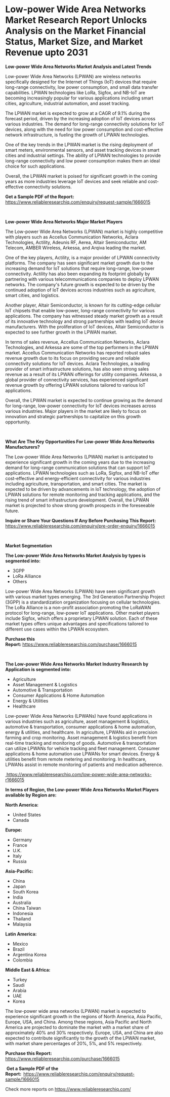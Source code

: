 <p><h1>Low-power Wide Area Networks Market Research Report Unlocks Analysis on the Market Financial Status, Market Size, and Market Revenue upto 2031</h1></p><p><strong>Low-power Wide Area Networks Market Analysis and Latest Trends</strong></p>
<p><p>Low-power Wide Area Networks (LPWAN) are wireless networks specifically designed for the Internet of Things (IoT) devices that require long-range connectivity, low power consumption, and small data transfer capabilities. LPWAN technologies like LoRa, Sigfox, and NB-IoT are becoming increasingly popular for various applications including smart cities, agriculture, industrial automation, and asset tracking.</p><p>The LPWAN market is expected to grow at a CAGR of 9.1% during the forecast period, driven by the increasing adoption of IoT devices across various industries. The demand for long-range connectivity solutions for IoT devices, along with the need for low power consumption and cost-effective network infrastructure, is fueling the growth of LPWAN technologies. </p><p>One of the key trends in the LPWAN market is the rising deployment of smart meters, environmental sensors, and asset tracking devices in smart cities and industrial settings. The ability of LPWAN technologies to provide long-range connectivity and low power consumption makes them an ideal choice for such applications.</p><p>Overall, the LPWAN market is poised for significant growth in the coming years as more industries leverage IoT devices and seek reliable and cost-effective connectivity solutions.</p></p>
<p><strong>Get a Sample PDF of the Report:&nbsp;</strong> <a href="https://www.reliableresearchiq.com/enquiry/request-sample/1666015">https://www.reliableresearchiq.com/enquiry/request-sample/1666015</a></p>
<p>&nbsp;</p>
<p><strong>Low-power Wide Area Networks Major Market Players</strong></p>
<p><p>The Low-power Wide Area Networks (LPWAN) market is highly competitive with players such as Accellus Communication Networks, Aclara Technologies, Actility, Adeunis RF, Aerea, Altair Semiconductor, AM Telecom, AMBER Wireless, Arkessa, and Arqiva leading the market. </p><p>One of the key players, Actility, is a major provider of LPWAN connectivity platforms. The company has seen significant market growth due to the increasing demand for IoT solutions that require long-range, low-power connectivity. Actility has also been expanding its footprint globally by partnering with various telecommunications companies to deploy LPWAN networks. The company's future growth is expected to be driven by the continued adoption of IoT devices across industries such as agriculture, smart cities, and logistics.</p><p>Another player, Altair Semiconductor, is known for its cutting-edge cellular IoT chipsets that enable low-power, long-range connectivity for various applications. The company has witnessed steady market growth as a result of its innovative technology and strong partnerships with leading IoT device manufacturers. With the proliferation of IoT devices, Altair Semiconductor is expected to see further growth in the LPWAN market.</p><p>In terms of sales revenue, Accellus Communication Networks, Aclara Technologies, and Arkessa are some of the top performers in the LPWAN market. Accellus Communication Networks has reported robust sales revenue growth due to its focus on providing secure and reliable connectivity solutions for IoT devices. Aclara Technologies, a leading provider of smart infrastructure solutions, has also seen strong sales revenue as a result of its LPWAN offerings for utility companies. Arkessa, a global provider of connectivity services, has experienced significant revenue growth by offering LPWAN solutions tailored to various IoT applications.</p><p>Overall, the LPWAN market is expected to continue growing as the demand for long-range, low-power connectivity for IoT devices increases across various industries. Major players in the market are likely to focus on innovation and strategic partnerships to capitalize on this growth opportunity.</p></p>
<p>&nbsp;</p>
<p><strong>What Are The Key Opportunities For Low-power Wide Area Networks Manufacturers?</strong></p>
<p><p>The Low-power Wide Area Networks (LPWAN) market is anticipated to experience significant growth in the coming years due to the increasing demand for long-range communication solutions that can support IoT applications. LPWAN technologies such as LoRa, Sigfox, and NB-IoT offer cost-effective and energy-efficient connectivity for various industries including agriculture, transportation, and smart cities. The market is expected to be driven by advancements in IoT technology, the adoption of LPWAN solutions for remote monitoring and tracking applications, and the rising trend of smart infrastructure development. Overall, the LPWAN market is projected to show strong growth prospects in the foreseeable future.</p></p>
<p><strong>Inquire or Share Your Questions If Any Before Purchasing This Report:</strong> <a href="https://www.reliableresearchiq.com/enquiry/pre-order-enquiry/1666015">https://www.reliableresearchiq.com/enquiry/pre-order-enquiry/1666015</a></p>
<p>&nbsp;</p>
<p><strong>Market Segmentation</strong></p>
<p><strong>The Low-power Wide Area Networks Market Analysis by types is segmented into:</strong></p>
<p><ul><li>3GPP</li><li>LoRa Alliance</li><li>Others</li></ul></p>
<p><p>Low-power Wide Area Networks (LPWAN) have seen significant growth with various market types emerging. The 3rd Generation Partnership Project (3GPP) is a standardization organization focusing on cellular technologies. The LoRa Alliance is a non-profit association promoting the LoRaWAN protocol for long-range, low-power IoT applications. Other market players include Sigfox, which offers a proprietary LPWAN solution. Each of these market types offers unique advantages and specifications tailored to different use cases within the LPWAN ecosystem.</p></p>
<p><strong>Purchase this Report:&nbsp;</strong><a href="https://www.reliableresearchiq.com/purchase/1666015">https://www.reliableresearchiq.com/purchase/1666015</a></p>
<p>&nbsp;</p>
<p><strong>The Low-power Wide Area Networks Market Industry Research by Application is segmented into:</strong></p>
<p><ul><li>Agriculture</li><li>Asset Management & Logistics</li><li>Automotive & Transportation</li><li>Consumer Applications & Home Automation</li><li>Energy & Utilities</li><li>Healthcare</li></ul></p>
<p><p>Low-power Wide Area Networks (LPWANs) have found applications in various industries such as agriculture, asset management & logistics, automotive & transportation, consumer applications & home automation, energy & utilities, and healthcare. In agriculture, LPWANs aid in precision farming and crop monitoring. Asset management & logistics benefit from real-time tracking and monitoring of goods. Automotive & transportation can utilize LPWANs for vehicle tracking and fleet management. Consumer applications & home automation use LPWANs for smart devices. Energy & utilities benefit from remote metering and monitoring. In healthcare, LPWANs assist in remote monitoring of patients and medication adherence.</p></p>
<p><a href="https://www.reliableresearchiq.com/low-power-wide-area-networks-r1666015">&nbsp;https://www.reliableresearchiq.com/low-power-wide-area-networks-r1666015</a></p>
<p><strong>In terms of Region, the Low-power Wide Area Networks Market Players available by Region are:</strong></p>
<p>
    <p> <strong> North America: </strong>
        <ul>
            <li>United States</li>
            <li>Canada</li>
        </ul>
        </p> 
    <p> <strong> Europe: </strong>
        <ul>
            <li>Germany</li>
            <li>France</li>
            <li>U.K.</li>
            <li>Italy</li>
            <li>Russia</li>
        </ul>
        </p> 
    <p> <strong> Asia-Pacific: </strong>
        <ul>
            <li>China</li>
            <li>Japan</li>
            <li>South Korea</li>
            <li>India</li>
            <li>Australia</li>
            <li>China Taiwan</li>
            <li>Indonesia</li>
            <li>Thailand</li>
            <li>Malaysia</li>
        </ul>
        </p> 
    <p> <strong> Latin America: </strong>
        <ul>
            <li>Mexico</li>
            <li>Brazil</li>
            <li>Argentina Korea</li>
            <li>Colombia</li>
        </ul>
        </p> 
    <p> <strong> Middle East & Africa: </strong>
        <ul>
            <li>Turkey</li>
            <li>Saudi</li>
            <li>Arabia</li>
            <li>UAE</li>
            <li>Korea</li>
        </ul>
    </p>
    </p>
<p><p>The low-power wide area networks (LPWAN) market is expected to experience significant growth in the regions of North America, Asia Pacific, Europe, USA, and China. Among these regions, Asia Pacific and North America are projected to dominate the market with a market share of approximately 40% and 30% respectively. Europe, USA, and China are also expected to contribute significantly to the growth of the LPWAN market, with market share percentages of 20%, 5%, and 5% respectively.</p></p>
<p><strong>Purchase this Report: </strong><a href="https://www.reliableresearchiq.com/purchase/1666015">https://www.reliableresearchiq.com/purchase/1666015</a></p>
<p>&nbsp;<strong>Get a Sample PDF of the Report:&nbsp;&nbsp;</strong><a href="https://www.reliableresearchiq.com/enquiry/request-sample/1666015">https://www.reliableresearchiq.com/enquiry/request-sample/1666015</a></p>
<p><strong></strong></p>
<p>Check more reports on <a href="https://www.reliableresearchiq.com/">https://www.reliableresearchiq.com/</a></p>